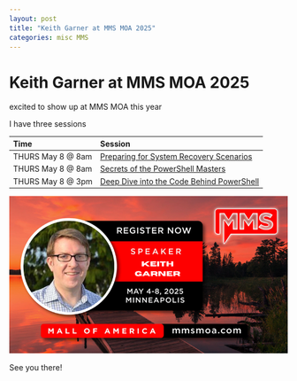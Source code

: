 ```yaml
---
layout: post
title: "Keith Garner at MMS MOA 2025"
categories: misc MMS
---
```


# Keith Garner at MMS MOA 2025

excited to show up at MMS MOA this year

I have three sessions

|Time|Session|
|:----|:----|
|THURS May 8 @ 8am| [Preparing for System Recovery Scenarios](https://mms2025atmoa.sched.com/event/1uF7p/preparing-for-system-recovery-scenarios)|
|THURS May 8 @ 8am| [Secrets of the PowerShell Masters](https://mms2025atmoa.sched.com/event/1uF81/secrets-of-the-powershell-masters)|
|THURS May 8 @ 3pm| [Deep Dive into the Code Behind PowerShell](https://mms2025atmoa.sched.com/event/1uF5w/deep-dive-into-the-code-behind-powershell)|

![Keith Garner at MMS MOA 2025](_assets/mmsmoa2025.png)

See you there!

